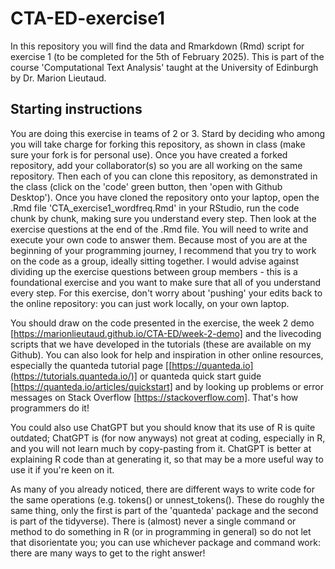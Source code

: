 # CTA-ED-exercise1
In this repository you will find the data and Rmarkdown (Rmd) script for exercise 1 (to be completed for the 5th of February 2025). This is part of the course 'Computational Text Analysis' taught at the University of Edinburgh by Dr. Marion Lieutaud.

## Starting instructions
You are doing this exercise in teams of 2 or 3. Stard by deciding who among you will take charge for forking this repository, as shown in class (make sure your fork is for personal use). Once you have created a forked repository, add your collaborator(s) so you are all working on the same repository. Then each of you can clone this repository, as demonstrated in the class (click on the 'code' green button, then 'open with Github Desktop'). Once you have cloned the repository onto your laptop, open the .Rmd file 'CTA_exercise1_wordfreq.Rmd' in your RStudio, run the code chunk by chunk, making sure you understand every step. Then look at the exercise questions at the end of the .Rmd file. You will need to write and execute your own code to answer them. Because most of you are at the beginning of your programming journey, I recommend that you try to work on the code as a group, ideally sitting together. I would advise against dividing up the exercise questions between group members - this is a foundational exercise and you want to make sure that all of you understand every step. 
For this exercise, don't worry about 'pushing' your edits back to the online repository: you can just work locally, on your own laptop.

You should draw on the code presented in the exercise, the week 2 demo [https://marionlieutaud.github.io/CTA-ED/week-2-demo] and the livecoding scripts that we have developed in the tutorials (these are available on my Github). You can also look for help and inspiration in other online resources, especially the quanteda tutorial page [[https://quanteda.io](https://tutorials.quanteda.io/)] or quanteda quick start guide [https://quanteda.io/articles/quickstart] and by looking up problems or error messages on Stack Overflow [https://stackoverflow.com]. That's how programmers do it! 

You could also use ChatGPT but you should know that its use of R is quite outdated; ChatGPT is (for now anyways) not great at coding, especially in R, and you will not learn much by copy-pasting from it. ChatGPT is better at explaining R code than at generating it, so that may be a more useful way to use it if you're keen on it.

As many of you already noticed, there are different ways to write code for the same operations (e.g. tokens() or unnest_tokens(). These do roughly the same thing, only the first is part of the 'quanteda' package and the second is part of the tidyverse). There is (almost) never a single command or method to do something in R (or in programming in general) so do not let that disorientate you; you can use whichever package and command work: there are many ways to get to the right answer!
